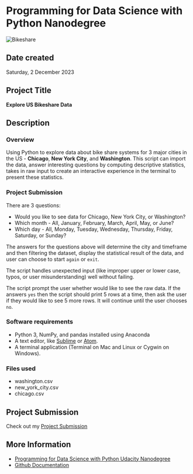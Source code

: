 # **Programming for Data Science with Python Nanodegree**
![Bikeshare](https://video.udacity-data.com/topher/2018/March/5aa7718d_divvy/divvy.jpg)

## Date created
Saturday, 2 December 2023

## Project Title
**Explore US Bikeshare Data**

## Description

### Overview
Using Python to explore data about bike share systems for 3 major cities in the US - **Chicago**, **New York City**, and **Washington**. This script can import the data, answer interesting questions by computing descriptive statistics, takes in raw input to create an interactive experience in the terminal to present these statistics.

### Project Submission
There are 3 questions:
* Would you like to see data for Chicago, New York City, or Washington?
* Which month - All, January, February, March, April, May, or June?
* Which day - All, Monday, Tuesday, Wednesday, Thursday, Friday, Saturday, or Sunday?

The answers for the questions above will determine the city and timeframe and then filtering the dataset, display the statistical result of the data, and user can choose to start `again` or `exit`.

The script handles unexpected input (like improper upper or lower case, typos, or user misunderstanding) well without failing.

The script prompt the user whether would like to see the raw data. If the answers `yes` then the script should print 5 rows at a time, then ask the user if they would like to see 5 more rows. It will continue until the user chooses `no`.

### Software requirements
* Python 3, NumPy, and pandas installed using Anaconda
* A text editor, like [Sublime](https://www.sublimetext.com/) or [Atom](https://github.blog/2022-06-08-sunsetting-atom/).
* A terminal application (Terminal on Mac and Linux or Cygwin on Windows).

### Files used
* washington.csv
* new_york_city.csv
* chicago.csv

## Project Submission
Check out my [Project Submission](https://github.com/TrangTT4T/pdsnd_github/tree/master)

## More Information
* [Programming for Data Science with Python Udacity Nanodegree](https://www.udacity.com/enrollment/nd104/5.0.18)
* [Github Documentation](https://docs.github.com/)

